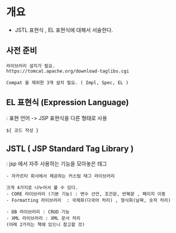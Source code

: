 # 개요 
- JSTL 표현식 , EL 표현식에 대해서 서술한다. 

## 사전 준비
```
라이브러리 설치가 필요.  
https://tomcat.apache.org/download-taglibs.cgi

Compat 을 제외한 3개 설치 필요. ( Impl, Spec, EL ) 
```

## EL 표현식 (Expression Language) 
: 표현 언어 -> JSP 표현식을 다른 형태로 사용 
```
${ 코드 작성 } 
```

## JSTL ( JSP Standard Tag Library )
: jsp 에서 자주 사용하는 기능을 모아놓은 태그
```
- 자카르타 회사에서 제공하는 커스텀 태그 라이브러리 

크게 4가지로 나누어서 볼 수 있다. 
- CORE 라이브러리 (기본 기능) : 변수 선언, 조건문, 반복문 , 페이지 이동 
- Formatting 라이브러리  : 국제화(다국어 처리) , 형식화(날짜, 숫자 처리)

- DB 라이브러리 : CRUD 기능 
- XML 라이브러리 : XML 문서 처리 
(아래 2가지는 책에 있으니 참고할 것) 
```
